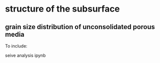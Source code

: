 #  structure of the subsurface 

## grain size distribution of unconsolidated porous media

To include:

seive analysis ipynb






